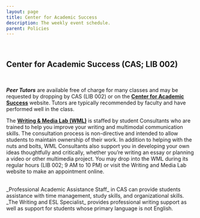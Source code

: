 ```yaml
---
layout: page
title: Center for Academic Success
description: The weekly event schedule.
parent: Policies
---
```

<br/>

## Center for Academic Success (CAS; LIB 002)

<br/>

_**Peer Tutors**_ are available free of charge for many classes and may be requested by dropping by CAS (LIB 002) or on the **[Center for Academic Success](https://www.furman.edu/academics/center-academic-success/)** website. Tutors are typically recommended by faculty and have performed well in the class.
<br/>

The **[Writing & Media Lab (WML)](https://www.furman.edu/academics/center-academic-success/writing-resources/)** is staffed by student Consultants who are trained to help you improve your writing and multimodal communication skills.  The consultation process is non-directive and intended to allow students to maintain ownership of their work.  In addition to helping with the nuts and bolts, WML Consultants also support you in developing your own ideas thoughtfully and critically, whether you’re writing an essay or planning a video or other multimedia project.  You may drop into the WML during its regular hours (LIB 002; 9 AM to 10 PM) or visit the Writing and Media Lab website to make an appointment online.

<br/>
_Professional Academic Assistance Staff_ in CAS can provide students assistance with time management, study skills, and organizational skills.

<br/>
_The Writing and ESL Specialist_ provides professional writing support as well as support for students whose primary language is not English.

